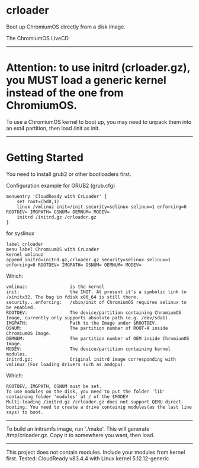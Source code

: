 # crloader
Boot up ChromiumOS directly from a disk image.

The ChromiumOS LiveCD

---

# Attention: to use initrd (crloader.gz), you MUST load a generic kernel instead of the one from ChromiumOS.
To use a ChromiumOS kernel to boot up, you may need to unpack them into an ext4 partition, then load /init as init.

---

# Getting Started
You need to install grub2 or other bootloaders first.

Configuration example for GRUB2 (grub.cfg)
```
menuentry 'CloudReady with CrLoader' {
	set root=(hd0,1)
	linux /vmlinuz init=/init security=selinux selinux=1 enforcing=0 ROOTDEV= IMGPATH= OSNUM= OEMNUM= MODEV=
	initrd /initrd.gz /crloader.gz
}
```
for syslinux
```
label crloader
menu label ChromiumOS with CrLoader
kernel vmlinuz
append initrd=initrd.gz,crloader.gz security=selinux selinux=1 enforcing=0 ROOTDEV= IMGPATH= OSNUM= OEMNUM= MODEV=
```
Which:
```
vmlinuz:				is the kernel
init:					the INIT. At present it's a symbolic link to /xinitx32. The bug in fdisk x86_64 is still there.
security...enforcing:	/sbin/init of ChromiumOS requires selinux to be enabled.
ROOTDEV:				The device/partition containing ChromiumOS Image, currently only supports absolute path (e.g. /dev/sda1).
IMGPATH:				Path to the Image under $ROOTDEV.
OSNUM:					The partition number of ROOT-A inside ChromiumOS Image.
OEMNUM:					The partition number of OEM inside ChromiumOS Image.
MODEV:					The device/partition containing kernel modules.
initrd.gz:				Original initrd image corresponding with vmlinuz (For loading drivers such as amdgpu).
```
Which:
```
ROOTDEV, IMGPATH, OSNUM must be set.
To use modules on the disk, you need to put the folder 'lib' containing folder 'modules' at / of the $MODEV
Multi-loading /initrd.gz /crloader.gz does not support QEMU direct-booting. You need to create a drive containig modules(as the last line says) to boot.
```

---

To build an initramfs image, run './make'.
This will generate /tmp/crloader.gz.
Copy it to somewhere you want, then load.

---

This project does not contain modules. Include your modules from kernel first.
Tested: CloudReady v83.4.4 with Linux kernel 5.12.12-generic

